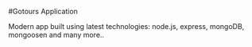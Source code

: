 #Gotours Application

Modern app built using latest technologies: node.js, express, mongoDB, mongoosen and many more..
